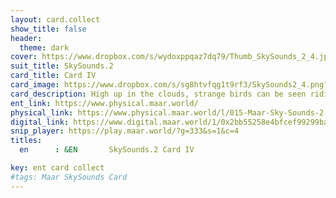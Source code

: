 ```yaml
---
layout: card.collect
show_title: false
header:
  theme: dark
cover: https://www.dropbox.com/s/wydoxppqaz7dq79/Thumb_SkySounds_2_4.jpg?raw=1
suit_title: SkySounds.2
card_title: Card IV
card_image: https://www.dropbox.com/s/sg8htvfqg1t9rf3/SkySounds2_4.png?raw=1
card_description: High up in the clouds, strange birds can be seen riding the wind in groups of six, a phenomenon known as flocking. These creatures possess an almost magical ability to navigate the skies in harmony, their synchronized movements creating a mesmerizing dance. The flocks of birds are an awe-inspiring sight, a reminder of the beauty and mystery of nature. The birds singing and descending to the ground is a ritual that happens every year. The inhabitants of this world look upon these birds with wonder and respect, for they represent the freedom and wildness of the natural world. They are a reminder that there is always something new to discover and that nature is full of surprises. Even though the inhabitants of this world have learned to predict and understand this ritual, they still see it with wonder and gratitude. 
ent_link: https://www.physical.maar.world/
physical_link: https://www.physical.maar.world/l/015-Maar-Sky-Sounds-2-Card-IV
digital_link: https://www.digital.maar.world/1/0x2bb55258e4bfcef99299baec1188b80a75fa2d48/15
snip_player: https://play.maar.world/?g=333&s=1&c=4
titles:
  en      : &EN       SkySounds.2 Card IV

key: ent card collect
#tags: Maar SkySounds Card
---
```

